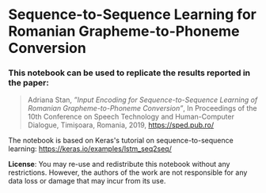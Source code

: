 # Sequence-to-Sequence Learning for Romanian Grapheme-to-Phoneme Conversion

### This notebook can be used to replicate the results reported in the paper: 

> Adriana Stan, *”Input Encoding for Sequence-to-Sequence Learning of Romanian Grapheme-to-Phoneme Conversion”*, In Proceedings of the 10th Conference on Speech Technology and Human-Computer Dialogue, Timișoara, Romania, 2019, https://sped.pub.ro/


The notebook is based on Keras's tutorial on sequence-to-sequence learning: https://keras.io/examples/lstm_seq2seq/


**License**: You may re-use and redistribute this notebook without any restrictions. However, the authors of the work are not responsible for any data loss or damage that may incur from its use.

